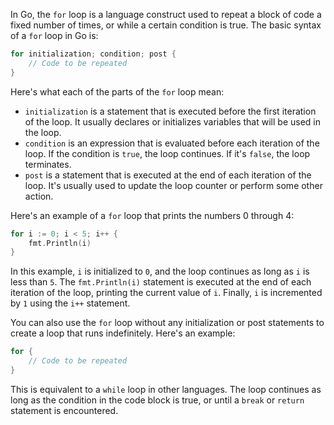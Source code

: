 In Go, the `for` loop is a language construct used to repeat a block of code a fixed number of times, or while a certain condition is true. The basic syntax of a `for` loop in Go is:

```go
for initialization; condition; post {
    // Code to be repeated
}
```

Here's what each of the parts of the `for` loop mean:

- `initialization` is a statement that is executed before the first iteration of the loop. It usually declares or initializes variables that will be used in the loop.
- `condition` is an expression that is evaluated before each iteration of the loop. If the condition is `true`, the loop continues. If it's `false`, the loop terminates.
- `post` is a statement that is executed at the end of each iteration of the loop. It's usually used to update the loop counter or perform some other action.

Here's an example of a `for` loop that prints the numbers 0 through 4:

```go
for i := 0; i < 5; i++ {
    fmt.Println(i)
}

```
In this example, `i` is initialized to `0`, and the loop continues as long as `i` is less than `5`. The `fmt.Println(i)` statement is executed at the end of each iteration of the loop, printing the current value of `i`. Finally, `i` is incremented by `1` using the `i++` statement.

You can also use the `for` loop without any initialization or post statements to create a loop that runs indefinitely. Here's an example:

```go
for {
    // Code to be repeated
}
```

This is equivalent to a `while` loop in other languages. The loop continues as long as the condition in the code block is true, or until a `break` or `return` statement is encountered.
